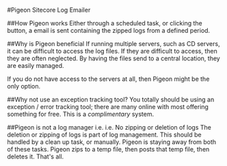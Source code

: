 #Pigeon Sitecore Log Emailer

##How Pigeon works
Either through a scheduled task, or clicking the button, a email is sent containing the zipped logs from a defined period.

##Why is Pigeon beneficial
If running multiple servers, such as CD servers, it can be difficult to access the log files. If they are difficult to access, then they are often neglected. 
By having the files send to a central location, they are easily managed.

If you do not have access to the servers at all, then Pigeon might be the only option.

##Why not use an exception tracking tool?
You totally should be using an exception / error tracking tool; there are many online with most offering something for free.
This is a _complimentary_ system. 

##Pigeon is not a log manager
i.e. i.e. No zipping or deletion of logs
The deletion or zipping of logs is part of log management. This should be handled by a clean up task, or manually. 
Pigeon is staying away from both of these tasks. Pigeon zips to a temp file, then posts that temp file, then deletes it. That's all.